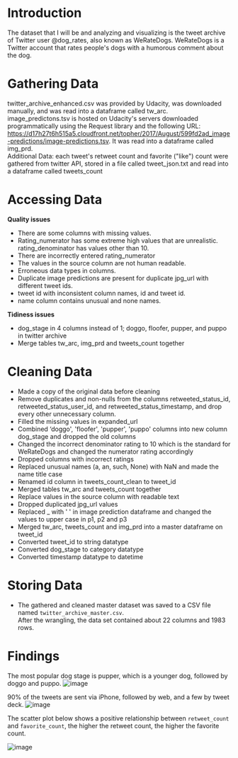# Introduction
The dataset that I will be and analyzing and visualizing is the tweet archive of Twitter user @dog_rates, also known as WeRateDogs.
WeRateDogs is a Twitter account that rates people's dogs with a humorous comment about the dog.

# Gathering Data
twitter_archive_enhanced.csv was provided by Udacity, was downloaded manually, and was read into a dataframe called tw_arc.<br>
image_predictons.tsv is hosted on Udacity's servers downloaded programmatically using the Request library and the following URL: https://d17h27t6h515a5.cloudfront.net/topher/2017/August/599fd2ad_image-predictions/image-predictions.tsv. It was read into a dataframe called img_prd.<br>
Additional Data: each tweet's retweet count and favorite ("like") count were gathered from twitter API, stored in a file called tweet_json.txt and read into a dataframe called tweets_count

# Accessing Data
**Quality issues**
* There are some columns with missing values.
* Rating_numerator has some extreme high values that are unrealistic. rating_denominator has values other than 10.
* There are incorrectly entered rating_numerator
* The values in the source column are not human readable.
* Erroneous data types in columns.
* Duplicate image predictions are present for duplicate jpg_url with different tweet ids.
* tweet id with inconsistent column names, id and tweet id.
* name column contains unusual and none names.

**Tidiness issues**
* dog_stage in 4 columns instead of 1; doggo, floofer, pupper, and puppo in twitter archive
* Merge tables tw_arc, img_prd and tweets_count together

# Cleaning Data
* Made a copy of the original data before cleaning
* Remove duplicates and non-nulls from the columns retweeted_status_id, retweeted_status_user_id, and retweeted_status_timestamp, and drop every other unnecessary column.
* Filled the missing values in expanded_url
* Combined ‘doggo', 'floofer', 'pupper', 'puppo' columns into new column dog_stage and dropped the old columns
* Changed the incorrect denominator rating to 10 which is the standard for WeRateDogs and changed the numerator rating accordingly
* Dropped columns with incorrect ratings
* Replaced unusual names (a, an, such, None) with NaN and made the name title case
* Renamed id column in tweets_count_clean to tweet_id
* Merged tables tw_arc and tweets_count together
* Replace values in the source column with readable text
* Dropped duplicated jpg_url values
* Replaced _ with ' ' in image prediction dataframe and changed the values to upper case in p1, p2 and p3
* Merged tw_arc, tweets_count and img_prd into a master dataframe on tweet_id
* Converted tweet_id to string datatype
* Converted dog_stage to category datatype
* Converted timestamp datatype to datetime

# Storing Data
* The gathered and cleaned master dataset was saved to a CSV file named ```twitter_archive_master.csv```.<br>
After the wrangling, the data set contained about 22 columns and 1983 rows.

# Findings
The most popular dog stage is pupper, which is a younger dog, followed by doggo and puppo.
![image](https://github.com/amiegirl/WeRateDogs/assets/81017006/4f80d31e-139f-4762-8848-38b70b49a936)

90% of the tweets are sent via iPhone, followed by web, and a few by tweet deck.
![image](https://github.com/amiegirl/WeRateDogs/assets/81017006/72981b5a-50ac-4f57-8b64-b1de75d39032)

The scatter plot below shows a positive relationship between ```retweet_count``` and ```favorite_count```, the higher the retweet count, the higher the favorite count.

![image](https://github.com/amiegirl/WeRateDogs/assets/81017006/fe78ff7d-1411-4a17-8575-5d46b48c01b0)
 
